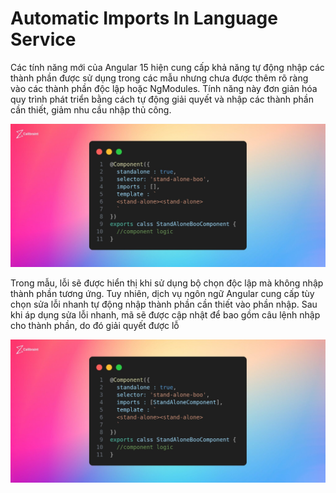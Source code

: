 # Automatic Imports In Language Service

Các tính năng mới của Angular 15 hiện cung cấp khả năng tự động nhập các thành phần được sử dụng trong các mẫu nhưng chưa được thêm rõ ràng vào các thành phần độc lập hoặc NgModules. Tính năng này đơn giản hóa quy trình phát triển bằng cách tự động giải quyết và nhập các thành phần cần thiết, giảm nhu cầu nhập thủ công.

![alt text](image.png)

Trong mẫu, lỗi sẽ được hiển thị khi sử dụng bộ chọn độc lập mà không nhập thành phần tương ứng. Tuy nhiên, dịch vụ ngôn ngữ Angular cung cấp tùy chọn sửa lỗi nhanh tự động nhập thành phần cần thiết vào phần nhập. Sau khi áp dụng sửa lỗi nhanh, mã sẽ được cập nhật để bao gồm câu lệnh nhập cho thành phần, do đó giải quyết được lỗ

![alt text](image-1.png)